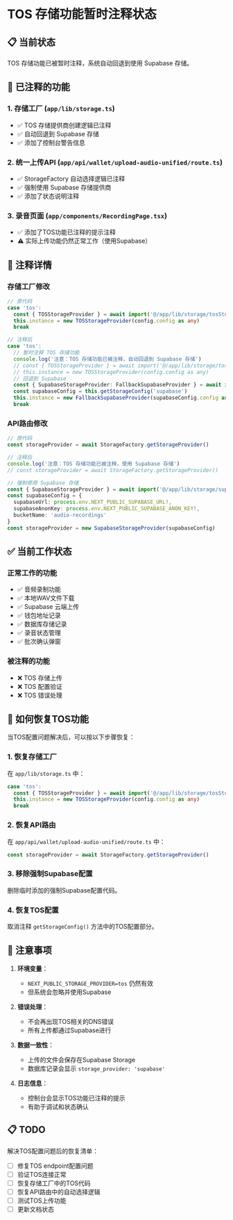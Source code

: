 # TOS 存储功能暂时注释状态

## 📋 当前状态

TOS 存储功能已被暂时注释，系统自动回退到使用 Supabase 存储。

## 🔧 已注释的功能

### 1. 存储工厂 (`app/lib/storage.ts`)
- ✅ TOS 存储提供商创建逻辑已注释
- ✅ 自动回退到 Supabase 存储
- ✅ 添加了控制台警告信息

### 2. 统一上传API (`app/api/wallet/upload-audio-unified/route.ts`)
- ✅ StorageFactory 自动选择逻辑已注释
- ✅ 强制使用 Supabase 存储提供商
- ✅ 添加了状态说明注释

### 3. 录音页面 (`app/components/RecordingPage.tsx`)
- ✅ 添加了TOS功能已注释的提示注释
- ⚠️ 实际上传功能仍然正常工作（使用Supabase）

## 📝 注释详情

### 存储工厂修改
```typescript
// 原代码
case 'tos':
  const { TOSStorageProvider } = await import('@/app/lib/storage/tosStorage')
  this.instance = new TOSStorageProvider(config.config as any)
  break

// 注释后
case 'tos':
  // 暂时注释 TOS 存储功能
  console.log('注意：TOS 存储功能已被注释，自动回退到 Supabase 存储')
  // const { TOSStorageProvider } = await import('@/app/lib/storage/tosStorage')
  // this.instance = new TOSStorageProvider(config.config as any)
  // 回退到 Supabase
  const { SupabaseStorageProvider: FallbackSupabaseProvider } = await import('@/app/lib/storage/supabaseStorage')
  const supabaseConfig = this.getStorageConfig('supabase')
  this.instance = new FallbackSupabaseProvider(supabaseConfig.config as any)
  break
```

### API路由修改
```typescript
// 原代码
const storageProvider = await StorageFactory.getStorageProvider()

// 注释后
console.log('注意：TOS 存储功能已被注释，使用 Supabase 存储')
// const storageProvider = await StorageFactory.getStorageProvider()

// 强制使用 Supabase 存储
const { SupabaseStorageProvider } = await import('@/app/lib/storage/supabaseStorage')
const supabaseConfig = {
  supabaseUrl: process.env.NEXT_PUBLIC_SUPABASE_URL!,
  supabaseAnonKey: process.env.NEXT_PUBLIC_SUPABASE_ANON_KEY!,
  bucketName: 'audio-recordings'
}
const storageProvider = new SupabaseStorageProvider(supabaseConfig)
```

## ✅ 当前工作状态

### 正常工作的功能
- ✅ 音频录制功能
- ✅ 本地WAV文件下载
- ✅ Supabase 云端上传
- ✅ 钱包地址记录
- ✅ 数据库存储记录
- ✅ 录音状态管理
- ✅ 批次确认弹窗

### 被注释的功能
- ❌ TOS 存储上传
- ❌ TOS 配置验证
- ❌ TOS 错误处理

## 🔄 如何恢复TOS功能

当TOS配置问题解决后，可以按以下步骤恢复：

### 1. 恢复存储工厂
在 `app/lib/storage.ts` 中：
```typescript
case 'tos':
  const { TOSStorageProvider } = await import('@/app/lib/storage/tosStorage')
  this.instance = new TOSStorageProvider(config.config as any)
  break
```

### 2. 恢复API路由
在 `app/api/wallet/upload-audio-unified/route.ts` 中：
```typescript
const storageProvider = await StorageFactory.getStorageProvider()
```

### 3. 移除强制Supabase配置
删除临时添加的强制Supabase配置代码。

### 4. 恢复TOS配置
取消注释 `getStorageConfig()` 方法中的TOS配置部分。

## 🚨 注意事项

1. **环境变量**：
   - `NEXT_PUBLIC_STORAGE_PROVIDER=tos` 仍然有效
   - 但系统会忽略并使用Supabase

2. **错误处理**：
   - 不会再出现TOS相关的DNS错误
   - 所有上传都通过Supabase进行

3. **数据一致性**：
   - 上传的文件会保存在Supabase Storage
   - 数据库记录会显示 `storage_provider: 'supabase'`

4. **日志信息**：
   - 控制台会显示TOS功能已注释的提示
   - 有助于调试和状态确认

## 📋 TODO

解决TOS配置问题后的恢复清单：
- [ ] 修复TOS endpoint配置问题
- [ ] 验证TOS连接正常
- [ ] 恢复存储工厂中的TOS代码
- [ ] 恢复API路由中的自动选择逻辑
- [ ] 测试TOS上传功能
- [ ] 更新文档状态